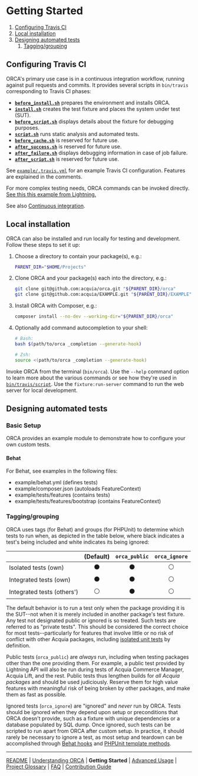 # Getting Started

1. [Configuring Travis CI](#configuring-travis-ci)
1. [Local installation](#local-installation)
1. [Designing automated tests](#designing-automated-tests)
    1. [Tagging/grouping](#tagginggrouping)

## Configuring Travis CI

ORCA's primary use case is in a continuous integration workflow, running against pull requests and commits. It provides several scripts in `bin/travis` corresponding to Travis CI phases:

* **[`before_install.sh`](../bin/travis/before_install.sh)** prepares the environment and installs ORCA.
* **[`install.sh`](../bin/travis/install.sh)** creates the test fixture and places the system under test (SUT).
* **[`before_script.sh`](../bin/travis/before_script.sh)** displays details about the fixture for debugging purposes.
* **[`script.sh`](../bin/travis/script.sh)** runs static analysis and automated tests.
* **[`before_cache.sh`](../bin/travis/before_cache.sh)** is reserved for future use.
* **[`after_success.sh`](../bin/travis/after_success.sh)** is reserved for future use.
* **[`after_failure.sh`](../bin/travis/after_failure.sh)** displays debugging information in case of job failure.
* **[`after_script.sh`](../bin/travis/after_script.sh)** is reserved for future use.

See [`example/.travis.yml`](../example/.travis.yml) for an example Travis CI configuration. Features are explained in the comments.

For more complex testing needs, ORCA commands can be invoked directly. [See this this example from Lightning.](https://github.com/acquia/lightning-core/blob/8.x-3.11/tests/travis/before_script.sh)

See also [Continuous integration](understanding-orca.md#continuous-integration).

## Local installation

ORCA can also be installed and run locally for testing and development. Follow these steps to set it up:

1. Choose a directory to contain your package(s), e.g.:

    ```bash
    PARENT_DIR="$HOME/Projects"
    ```

1. Clone ORCA and your package(s) each into the directory, e.g.:

    ```bash
    git clone git@github.com:acquia/orca.git "${PARENT_DIR}/orca"
    git clone git@github.com:acquia/EXAMPLE.git "${PARENT_DIR}/EXAMPLE"
    ```

1. Install ORCA with Composer, e.g.:

    ```bash
    composer install --no-dev --working-dir="${PARENT_DIR}/orca"
    ```

1. Optionally add command autocompletion to your shell:

    ```bash
    # Bash:
    bash $(path/to/orca _completion --generate-hook)

    # Zsh:
    source <(path/to/orca _completion --generate-hook)
    ```

Invoke ORCA from the terminal (`bin/orca`). Use the `--help` command option to learn more about the various commands or see how they're used in [`bin/travis/script`](../bin/travis/script). Use the `fixture:run-server` command to run the web server for local development.

## Designing automated tests

### Basic Setup

ORCA provides an example module to demonstrate how to configure your own custom tests. 

#### Behat

For Behat, see examples in the following files:

* example/behat.yml (defines tests)
* example/composer.json (autoloads FeatureContext)
* example/tests/features (contains tests)
* example/tests/features/bootstrap (contains FeatureContext)

### Tagging/grouping

ORCA uses tags (for Behat) and groups (for PHPUnit) to determine which tests to run when, as depicted in the table below, where black indicates a test's being included and white indicates its being ignored:

<!-- https://www.tablesgenerator.com/markdown_tables -->

|                            |    (Default)   |  `orca_public` |  `orca_ignore` |
|----------------------------|:--------------:|:--------------:|:--------------:|
| Isolated tests (own)       | :black_circle: | :black_circle: | :white_circle: |
| Integrated tests (own)     | :black_circle: | :black_circle: | :white_circle: |
| Integrated tests (others') | :white_circle: | :black_circle: | :white_circle: |

The default behavior is to run a test only when the package providing it is the SUT--not when it is merely included in another package's test fixture. Any test not designated public or ignored is so treated. Such tests are referred to as "private tests". This should be considered the correct choice for most tests--particularly for features that involve little or no risk of conflict with other Acquia packages, including [isolated unit tests](http://wiki.c2.com/?UnitTestIsolation) by definition.

Public tests (`orca_public`) are _always_ run, including when testing packages other than the one providing them. For example, a public test provided by Lightning API will also be run during tests of Acquia Commerce Manager, Acquia Lift, and the rest. Public tests thus lengthen builds for _all Acquia packages_ and should be used judiciously. Reserve them for high value features with meaningful risk of being broken by other packages, and make them as fast as possible.

Ignored tests (`orca_ignore`) are "ignored" and _never_ run by ORCA. Tests should be ignored when they depend upon setup or preconditions that ORCA doesn't provide, such as a fixture with unique dependencies or a database populated by SQL dump. Once ignored, such tests can be scripted to run apart from ORCA after custom setup. In practice, it should rarely be necessary to ignore a test, as most setup and teardown can be accomplished through [Behat hooks](http://behat.org/en/latest/user_guide/context/hooks.html) and [PHPUnit template methods](https://phpunit.de/manual/6.5/en/fixtures.html).

---

[README](README.md)
| [Understanding ORCA](understanding-orca.md)
| **Getting Started**
| [Advanced Usage](advanced-usage.md)
| [Project Glossary](glossary.md)
| [FAQ](faq.md)
| [Contribution Guide](CONTRIBUTING.md)
